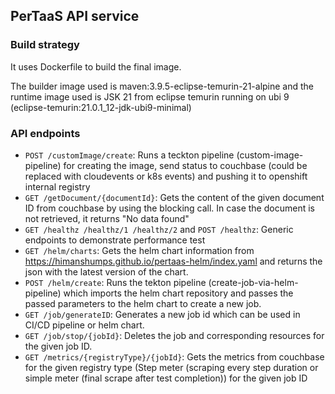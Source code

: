 ## PerTaaS API service

### Build strategy
It uses Dockerfile to build the final image.

The builder image used is maven:3.9.5-eclipse-temurin-21-alpine and the runtime image used is JSK 21 from eclipse temurin running on ubi 9 (eclipse-temurin:21.0.1_12-jdk-ubi9-minimal)

### API endpoints

- `POST /customImage/create`: Runs a teckton pipeline (custom-image-pipeline) for creating the image, send status to couchbase (could be replaced with cloudevents or k8s events) and pushing it to openshift internal registry
- `GET /getDocument/{documentId}`: Gets the content of the given document ID from couchbase by using the blocking call. In case the document is not retrieved, it returns "No data found"
- `GET /healthz /healthz/1 /healthz/2` and `POST /healthz`: Generic endpoints to demonstrate performance test
- `GET /helm/charts`: Gets the helm chart information from https://himanshumps.github.io/pertaas-helm/index.yaml and returns the json with the latest version of the chart.
- `POST /helm/create`: Runs the tekton pipeline (create-job-via-helm-pipeline) which imports the helm chart repository and passes the passed parameters to the helm chart to create a new job.
- `GET /job/generateID`: Generates a new job id which can be used in CI/CD pipeline or helm chart.
- `GET /job/stop/{jobId}`: Deletes the job and corresponding resources for the given job ID.
- `GET /metrics/{registryType}/{jobId}`: Gets the metrics from couchbase for the given registry type (Step meter (scraping every step duration or simple meter (final scrape after test completion)) for the given job ID